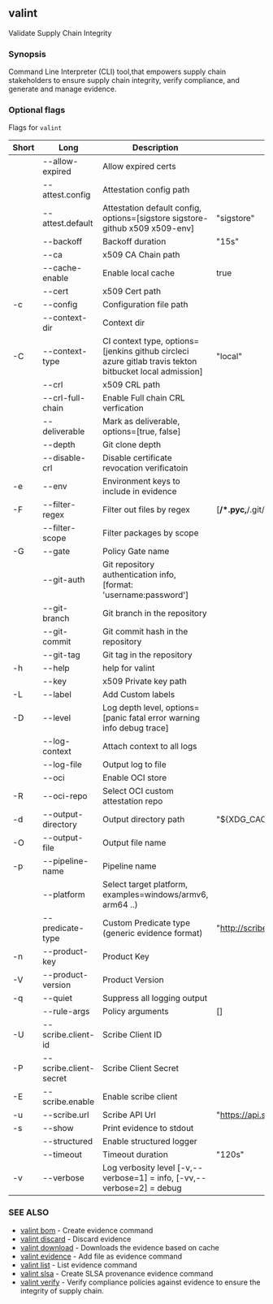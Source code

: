 ## valint

Validate Supply Chain Integrity

### Synopsis

Command Line Interpreter (CLI) tool,that empowers supply chain stakeholders to ensure supply chain integrity, verify compliance, and generate and manage evidence.

### Optional flags 
Flags for `valint`


| Short | Long | Description | Default |
| --- | --- | --- | --- |
| | --allow-expired | Allow expired certs | |
| | --attest.config | Attestation config path | |
| | --attest.default | Attestation default config, options=[sigstore sigstore-github x509 x509-env] | "sigstore" |
| | --backoff | Backoff duration | "15s" |
| | --ca | x509 CA Chain path | |
| | --cache-enable | Enable local cache | true |
| | --cert | x509 Cert path | |
| -c | --config | Configuration file path | |
| | --context-dir | Context dir | |
| -C | --context-type | CI context type, options=[jenkins github circleci azure gitlab travis tekton bitbucket local admission] | "local" |
| | --crl | x509 CRL path | |
| | --crl-full-chain | Enable Full chain CRL verfication | |
| | --deliverable | Mark as deliverable, options=[true, false] | |
| | --depth | Git clone depth | |
| | --disable-crl | Disable certificate revocation verificatoin | |
| -e | --env | Environment keys to include in evidence | |
| -F | --filter-regex | Filter out files by regex | [**/*.pyc,**/.git/**] |
| | --filter-scope | Filter packages by scope | |
| -G | --gate | Policy Gate name | |
| | --git-auth | Git repository authentication info, [format: 'username:password'] | |
| | --git-branch | Git branch in the repository | |
| | --git-commit | Git commit hash in the repository | |
| | --git-tag | Git tag in the repository | |
| -h | --help | help for valint | |
| | --key | x509 Private key path | |
| -L | --label | Add Custom labels | |
| -D | --level | Log depth level, options=[panic fatal error warning info debug trace] | |
| | --log-context | Attach context to all logs | |
| | --log-file | Output log to file | |
| | --oci | Enable OCI store | |
| -R | --oci-repo | Select OCI custom attestation repo | |
| -d | --output-directory | Output directory path | "${XDG_CACHE_HOME}/valint" |
| -O | --output-file | Output file name | |
| -p | --pipeline-name | Pipeline name | |
| | --platform | Select target platform, examples=windows/armv6, arm64 ..) | |
| | --predicate-type | Custom Predicate type (generic evidence format) | "http://scribesecurity.com/evidence/generic/v0.1" |
| -n | --product-key | Product Key | |
| -V | --product-version | Product Version | |
| -q | --quiet | Suppress all logging output | |
| | --rule-args | Policy arguments | [] |
| -U | --scribe.client-id | Scribe Client ID | |
| -P | --scribe.client-secret | Scribe Client Secret | |
| -E | --scribe.enable | Enable scribe client | |
| -u | --scribe.url | Scribe API Url | "https://api.scribesecurity.com" |
| -s | --show | Print evidence to stdout | |
| | --structured | Enable structured logger | |
| | --timeout | Timeout duration | "120s" |
| -v | --verbose | Log verbosity level [-v,--verbose=1] = info, [-vv,--verbose=2] = debug | |


### SEE ALSO

* [valint bom](valint_bom.md)	 - Create evidence command
* [valint discard](valint_discard.md)	 - Discard evidence
* [valint download](valint_download.md)	 - Downloads the evidence based on cache
* [valint evidence](valint_evidence.md)	 - Add file as evidence command
* [valint list](valint_list.md)	 - List evidence command
* [valint slsa](valint_slsa.md)	 - Create SLSA provenance evidence command
* [valint verify](valint_verify.md)	 - Verify compliance policies against evidence to ensure the integrity of supply chain.

